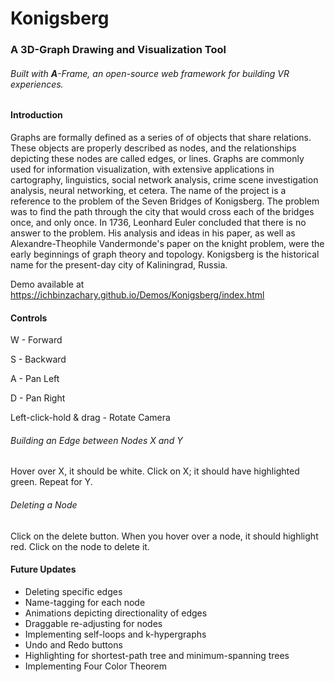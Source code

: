 # Konigsberg
### A 3D-Graph Drawing and Visualization Tool
###### Built with **A**-Frame, an open-source web framework for building VR experiences.

#### Introduction
Graphs are formally defined as a series of of objects that share relations. These objects are properly described as nodes, and the relationships depicting these nodes are called edges, or lines. Graphs are commonly used for information visualization, with extensive applications in cartography, linguistics, social network analysis, crime scene investigation analysis, neural networking, et cetera. The name of the project is a reference to the problem of the Seven Bridges of Konigsberg. The problem was to find the path through the city that would cross each of the bridges once, and only once. In 1736, Leonhard Euler concluded that there is no answer to the problem. His analysis and ideas in his paper, as well as Alexandre-Theophile Vandermonde's paper on the knight problem, were the early beginnings of graph theory and topology. Konigsberg is the historical name for the present-day city of Kaliningrad, Russia.


Demo available at https://ichbinzachary.github.io/Demos/Konigsberg/index.html

#### Controls
W - Forward

S - Backward

A - Pan Left

D - Pan Right

Left-click-hold & drag - Rotate Camera

###### Building an Edge between Nodes X and Y
Hover over X, it should be white. Click on X; it should have highlighted green. Repeat for Y.

###### Deleting a Node
Click on the delete button. When you hover over a node, it should highlight red. Click on the node to delete it.


#### Future Updates
- Deleting specific edges
- Name-tagging for each node
- Animations depicting directionality of edges
- Draggable re-adjusting for nodes
- Implementing self-loops and k-hypergraphs
- Undo and Redo buttons
- Highlighting for shortest-path tree and minimum-spanning trees
- Implementing Four Color Theorem
